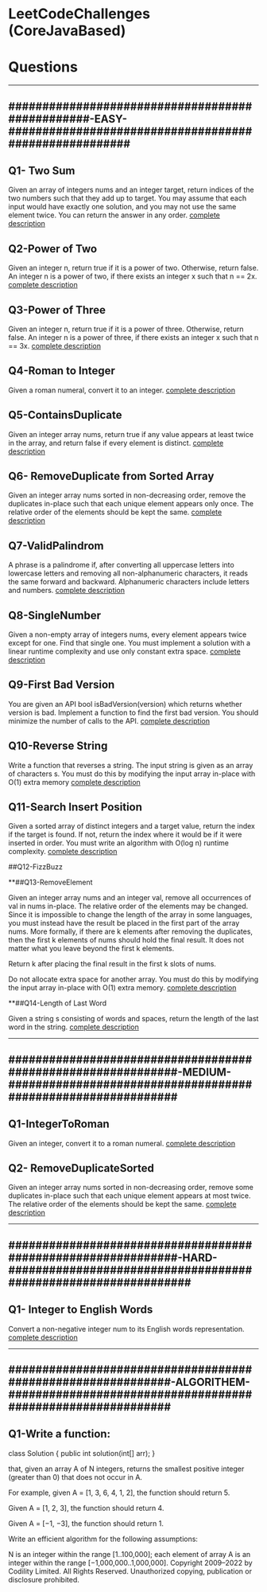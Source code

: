 # LeetCodeChallenges (CoreJavaBased)

# Questions


---------------------------------------------------------------------------------------------------------------
################################################-EASY-######################################################
---------------------------------------------------------------------------------------------------------------

## Q1- Two Sum
Given an array of integers nums and an integer target, return indices of the two numbers such that they add up to target.
You may assume that each input would have exactly one solution, and you may not use the same element twice.
You can return the answer in any order.
[complete description](https://leetcode.com/problems/two-sum/)

## Q2-Power of Two
Given an integer n, return true if it is a power of two. Otherwise, return false.
An integer n is a power of two, if there exists an integer x such that n == 2x.
[complete description](https://leetcode.com/problems/power-of-two/)

## Q3-Power of Three
Given an integer n, return true if it is a power of three. Otherwise, return false.
An integer n is a power of three, if there exists an integer x such that n == 3x.
[complete description](https://leetcode.com/problems/power-of-three/)

## Q4-Roman to Integer
Given a roman numeral, convert it to an integer.
[complete description](https://leetcode.com/problems/roman-to-integer/)

## Q5-ContainsDuplicate
Given an integer array nums, return true if any value appears at least twice in the array, and return false if every element is distinct.
[complete description](https://leetcode.com/problems/contains-duplicate/)

## Q6- RemoveDuplicate from Sorted Array
Given an integer array nums sorted in non-decreasing order, remove the duplicates in-place such that each unique element appears only once. The relative order of the elements should be kept the same.
[complete description](https://leetcode.com/problems/remove-duplicates-from-sorted-array/)

## Q7-ValidPalindrom
A phrase is a palindrome if, after converting all uppercase letters into lowercase letters and removing all non-alphanumeric characters, it reads the same forward and backward. Alphanumeric characters include letters and numbers.
[complete description](https://leetcode.com/problems/valid-palindrome/)

## Q8-SingleNumber
Given a non-empty array of integers nums, every element appears twice except for one. Find that single one.
You must implement a solution with a linear runtime complexity and use only constant extra space.
[complete description](https://leetcode.com/problems/single-number/)

## Q9-First Bad Version
You are given an API bool isBadVersion(version) which returns whether version is bad. Implement a function to find the first bad version. You should minimize the number of calls to the API.
[complete description](https://leetcode.com/problems/first-bad-version/)

## Q10-Reverse String
Write a function that reverses a string. The input string is given as an array of characters s.
You must do this by modifying the input array in-place with O(1) extra memory
[complete description](https://leetcode.com/problems/reverse-string/)

## Q11-Search Insert Position
Given a sorted array of distinct integers and a target value, return the index if the target is found. If not, return the index where it would be if it were inserted in order.
You must write an algorithm with O(log n) runtime complexity.
[complete description](https://leetcode.com/problems/search-insert-position/)


##Q12-FizzBuzz

**##Q13-RemoveElement

Given an integer array nums and an integer val, remove all occurrences of val in nums in-place. The relative order of the elements may be changed.
Since it is impossible to change the length of the array in some languages, you must instead have the result be placed in the first part of the array nums. More formally, if there are k elements after removing the duplicates, then the first k elements of nums should hold the final result. It does not matter what you leave beyond the first k elements.

Return k after placing the final result in the first k slots of nums.

Do not allocate extra space for another array. You must do this by modifying the input array in-place with O(1) extra memory.
[complete description](https://leetcode.com/problems/remove-element/)


**##Q14-Length of Last Word

Given a string s consisting of words and spaces, return the length of the last word in the string.
[complete description](https://leetcode.com/problems/length-of-last-word/)




------------------------------------------------------------------------------------------------------------------------------------
#############################################################-MEDIUM-#############################################################
------------------------------------------------------------------------------------------------------------------------------------
## Q1-IntegerToRoman
Given an integer, convert it to a roman numeral.
[complete description](https://leetcode.com/problems/integer-to-roman/)

## Q2- RemoveDuplicateSorted
Given an integer array nums sorted in non-decreasing order, remove some duplicates in-place such that each unique element appears at most twice. The relative order of the elements should be kept the same.
[complete description](https://leetcode.com/problems/remove-duplicates-from-sorted-array-ii/)


------------------------------------------------------------------------------------------------------------------------------------
#############################################################-HARD-###############################################################
------------------------------------------------------------------------------------------------------------------------------------

## Q1- Integer to English Words
Convert a non-negative integer num to its English words representation.
[complete description](https://leetcode.com/problems/integer-to-english-words/)



-----------------------------------------------------------------------------------------------------------------------------------
############################################################-ALGORITHEM-############################################################
-----------------------------------------------------------------------------------------------------------------------------------

## Q1-Write a function:

class Solution { public int solution(int[] arr); }

that, given an array A of N integers, returns the smallest positive integer (greater than 0) that does not occur in A.

For example, given A = [1, 3, 6, 4, 1, 2], the function should return 5.

Given A = [1, 2, 3], the function should return 4.

Given A = [−1, −3], the function should return 1.

Write an efficient algorithm for the following assumptions:

N is an integer within the range [1..100,000];
each element of array A is an integer within the range [−1,000,000..1,000,000].
Copyright 2009–2022 by Codility Limited. All Rights Reserved. Unauthorized copying, publication or disclosure prohibited.
